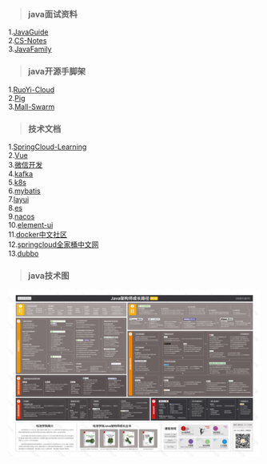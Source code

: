 >### java面试资料
   
1.[JavaGuide](https://snailclimb.gitee.io/javaguide/#/)  
2.[CS-Notes](https://cyc2018.github.io/CS-Notes/#/)  
3.[JavaFamily](https://github.com/AobingJava/JavaFamily)
>### java开源手脚架

1.[RuoYi-Cloud](https://gitee.com/y_project/RuoYi-Cloud)  
2.[Pig](https://gitee.com/log4j/pig)  
3.[Mall-Swarm](https://github.com/macrozheng/mall-swarm)  
>### 技术文档  

1.[SpringCloud-Learning](https://github.com/macrozheng/springcloud-learning)   
2.[Vue](http://doc.vue-js.com/)  
3.[微信开发](https://developers.weixin.qq.com/doc/)  
4.[kafka](http://kafka.apachecn.org/)  
5.[k8s](https://www.kubernetes.org.cn/k8s)  
6.[mybatis](https://mp.baomidou.com/)  
7.[layui](https://www.layui.com/doc/)  
8.[es](https://www.elastic.co/guide/cn/elasticsearch/guide/current/index.html)  
9.[nacos](http://dubbo.apache.org/zh-cn/docs/user/references/registry/nacos.html)  
10.[element-ui](https://element.eleme.cn/#/zh-CN)   
11.[docker中文社区](https://www.docker.org.cn/)  
12.[springcloud全家桶中文网](https://www.springcloud.cc/)    
13.[dubbo](http://dubbo.apache.org/zh-cn/docs/user/quick-start.html)

>### java技术图
  
![](source/java.jpg) 
